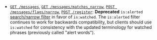 * [`GET /messages`](/api/get-messages),
  [`GET /messages/matches_narrow`](/api/check-messages-match-narrow),
  [`POST /messages/flags/narrow`](/api/update-message-flags-for-narrow),
  [`POST /register`](/api/register-queue):
  **Deprecated** `is:alerted` [search/narrow filter](/api/construct-narrow) in favor
  of `is:watched`. The `is:alerted` filter continues to work for backwards compatibility,
  but clients should use `is:watched` for consistency with the updated terminology
  for watched phrases (previously called "alert words").
